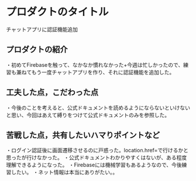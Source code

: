 # プロダクトのタイトル
チャットアプリに認証機能追加
## プロダクトの紹介
・初めてFirebaseを触って、なかなか慣れなかった+今週は忙しかったので、練習も兼ねてもう一度チャットアプリを作り、それに認証機能を追加した。


## 工夫した点，こだわった点
・今後のことを考えると、公式ドキュメントを読めるようにならないといけないと思い、今回はあえて縛りをつけて公式ドキュメントのみを参照した。


## 苦戦した点，共有したいハマりポイントなど
・ログイン認証後に画面遷移させるのに戸惑った。location.href=で行けるかと思ったが行けなかった。
・公式ドキュメントわかりやすくはないが、ある程度理解できるようになった。
・Firebaseには機械学習もあるようなので、今後練習したい。
・ネット情報は本当にありがたい。。
